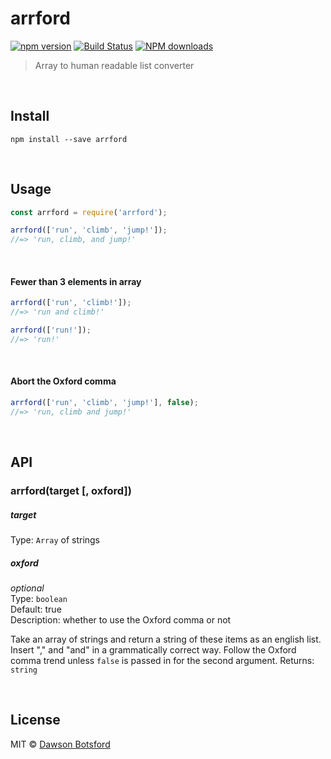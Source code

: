 # arrford
[![npm version](https://img.shields.io/npm/v/arrford.svg)](https://www.npmjs.com/package/arrford)
[![Build Status](https://travis-ci.org/dawsonbotsford/arrford.svg?branch=master)](https://travis-ci.org/dawsonbotsford/arrford)
[![NPM downloads](http://img.shields.io/npm/dm/arrford.svg?style=flat)](http://npmjs.org/arrford)

> Array to human readable list converter

<br>

## Install

```
npm install --save arrford
```


<br>

## Usage

```js
const arrford = require('arrford');

arrford(['run', 'climb', 'jump!']);
//=> 'run, climb, and jump!'
```

<br>

#### Fewer than 3 elements in array
```js
arrford(['run', 'climb!']);
//=> 'run and climb!'

arrford(['run!']);
//=> 'run!'
```

<br>

#### Abort the Oxford comma
```js
arrford(['run', 'climb', 'jump!'], false);
//=> 'run, climb and jump!'
```


<br>

## API

### arrford(target [, oxford])

##### target

Type: `Array` of strings

##### oxford

*optional*  
Type: `boolean`  
Default: true  
Description: whether to use the Oxford comma or not

Take an array of strings and return a string of these items as an english list. Insert "," and "and" in a grammatically correct way. Follow the Oxford comma trend unless `false` is passed in for the second argument.
Returns: `string`

<br>

## License

MIT © [Dawson Botsford](http://dawsonbotsford.com)
